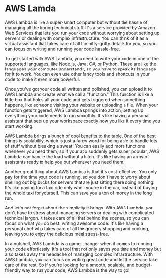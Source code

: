 # AWS Lamda

AWS Lambda is like a super-smart computer but without the hassle of managing all the boring technical stuff. It's a service provided by Amazon Web Services that lets you run your code without worrying about setting up servers or dealing with complex infrastructure. You can think of it as a virtual assistant that takes care of all the nitty-gritty details for you, so you can focus on writing and running your code hassle-free.

To get started with AWS Lambda, you need to write your code in one of the supported languages, like Node.js, Java, C#, or Python. These are like the languages your computer understands, so you have to speak its language for it to work. You can even use other fancy tools and shortcuts in your code to make it even more powerful.

Once you've got your code all written and polished, you can upload it to AWS Lambda and create what we call a "function." This function is like a little box that holds all your code and gets triggered when something happens, like someone visiting your website or uploading a file. When your function gets triggered, AWS Lambda springs into action, setting up everything your code needs to run smoothly. It's like having a personal assistant that sets up your workspace exactly how you like it every time you start working.

AWS Lambda brings a bunch of cool benefits to the table. One of the best things is scalability, which is just a fancy word for being able to handle lots of stuff without breaking a sweat. You can easily add more functions whenever you need them, so if your app suddenly gets super popular, AWS Lambda can handle the load without a hitch. It's like having an army of assistants ready to help you out whenever you need them.

Another great thing about AWS Lambda is that it's cost-effective. You only pay for the time your code is running, so you don't have to worry about shelling out big bucks for servers that are just sitting there doing nothing. It's like paying for a taxi ride only when you're in the car, instead of buying the whole taxi for yourself. This can save you a ton of money in the long run.

And let's not forget about the simplicity it brings. With AWS Lambda, you don't have to stress about managing servers or dealing with complicated technical jargon. It takes care of all that behind the scenes, so you can focus on what you do best: writing awesome code. It's like having a personal chef who takes care of all the grocery shopping and cooking, leaving you to enjoy the delicious meal stress-free.

In a nutshell, AWS Lambda is a game-changer when it comes to running your code effortlessly. It's a tool that not only saves you time and money but also takes away the headache of managing complex infrastructure. With AWS Lambda, you can focus on writing great code and let the service take care of the rest. So if you're looking for a smooth, scalable, and budget-friendly way to run your code, AWS Lambda is the way to go!